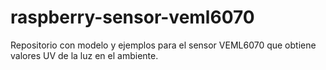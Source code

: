 # raspberry-sensor-veml6070

Repositorio con modelo y ejemplos para el sensor VEML6070 que obtiene valores UV de la luz en el ambiente.